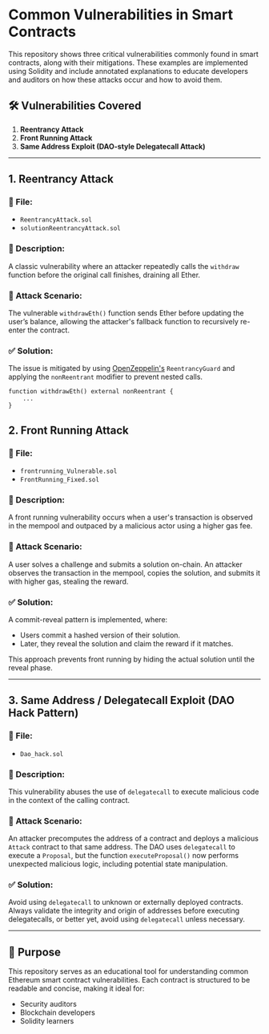 # Common Vulnerabilities in Smart Contracts

This repository shows three critical vulnerabilities commonly found in smart contracts, along with their mitigations. These examples are implemented using Solidity and include annotated explanations to educate developers and auditors on how these attacks occur and how to avoid them.

## 🛠 Vulnerabilities Covered

1. **Reentrancy Attack**
2. **Front Running Attack**
3. **Same Address Exploit (DAO-style Delegatecall Attack)**

---

## 1. Reentrancy Attack

### 📂 File:
- `ReentrancyAttack.sol`
- `solutionReentrancyAttack.sol`

### 🧠 Description:
A classic vulnerability where an attacker repeatedly calls the `withdraw` function before the original call finishes, draining all Ether.

### 🧪 Attack Scenario:
The vulnerable `withdrawEth()` function sends Ether before updating the user’s balance, allowing the attacker's fallback function to recursively re-enter the contract.

### ✅ Solution:
The issue is mitigated by using [OpenZeppelin's](https://docs.openzeppelin.com/contracts/) `ReentrancyGuard` and applying the `nonReentrant` modifier to prevent nested calls.

```solidity
function withdrawEth() external nonReentrant {
    ...
}
```
## 2. Front Running Attack

### 📂 File:
- `frontrunning_Vulnerable.sol`
- `FrontRunning_Fixed.sol`

### 🧠 Description:
A front running vulnerability occurs when a user's transaction is observed in the mempool and outpaced by a malicious actor using a higher gas fee.

### 🧪 Attack Scenario:
A user solves a challenge and submits a solution on-chain. An attacker observes the transaction in the mempool, copies the solution, and submits it with higher gas, stealing the reward.

### ✅ Solution:
A commit-reveal pattern is implemented, where:

- Users commit a hashed version of their solution.
- Later, they reveal the solution and claim the reward if it matches.

This approach prevents front running by hiding the actual solution until the reveal phase.

---

## 3. Same Address / Delegatecall Exploit (DAO Hack Pattern)

### 📂 File:
- `Dao_hack.sol`

### 🧠 Description:
This vulnerability abuses the use of `delegatecall` to execute malicious code in the context of the calling contract.

### 🧪 Attack Scenario:
An attacker precomputes the address of a contract and deploys a malicious `Attack` contract to that same address. The DAO uses `delegatecall` to execute a `Proposal`, but the function `executeProposal()` now performs unexpected malicious logic, including potential state manipulation.

### ✅ Solution:
Avoid using `delegatecall` to unknown or externally deployed contracts. Always validate the integrity and origin of addresses before executing delegatecalls, or better yet, avoid using `delegatecall` unless necessary.

---

## 🧠 Purpose

This repository serves as an educational tool for understanding common Ethereum smart contract vulnerabilities. Each contract is structured to be readable and concise, making it ideal for:

- Security auditors  
- Blockchain developers  
- Solidity learners

